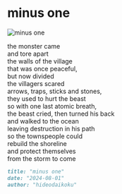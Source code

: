 # minus one

![minus one](images/minus%20one.jpeg)

the monster came</br>
and tore apart</br>
the walls of the village</br>
that was once peaceful,</br>
but now divided</br>
the villagers scared</br>
arrows, traps, sticks and stones,</br>
they used to hurt the beast</br>
so with one last atomic breath,</br>
the beast cried, then turned his back </br>
and walked to the ocean</br>
leaving destruction in his path</br>
so the townspeople could</br>
rebuild the shoreline</br>
and protect themselves</br>
from the storm to come


```markdown
title: "minus one"
date: "2024-08-01"
author: "hideodaikoku"
```